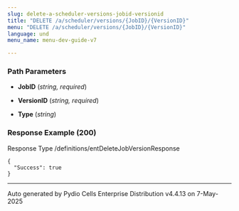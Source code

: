 ```yaml
---
slug: delete-a-scheduler-versions-jobid-versionid
title: "DELETE /a/scheduler/versions/{JobID}/{VersionID}"
menu: "DELETE /a/scheduler/versions/{JobID}/{VersionID}"
language: und
menu_name: menu-dev-guide-v7

---
```








 
  


### Path Parameters

 - **JobID** (_string, required_) 

 - **VersionID** (_string, required_) 

 - **Type** (_string_) 




### Response Example (200)
Response Type /definitions/entDeleteJobVersionResponse

```
{
  "Success": true
}
```




---
Auto generated by Pydio Cells Enterprise Distribution v4.4.13 on 7-May-2025
